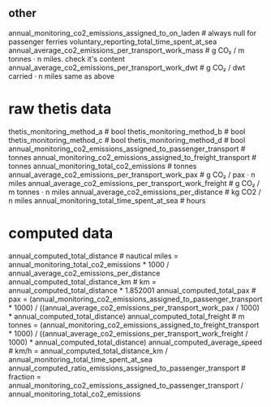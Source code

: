 
## other


annual_monitoring_co2_emissions_assigned_to_on_laden # always null for passenger ferries
voluntary_reporting_total_time_spent_at_sea
annual_average_co2_emissions_per_transport_work_mass #  g CO₂ / m tonnes · n miles. check it's content
annual_average_co2_emissions_per_transport_work_dwt #  g CO₂ / dwt carried · n miles same as above

# raw thetis data
thetis_monitoring_method_a # bool
thetis_monitoring_method_b # bool
thetis_monitoring_method_c # bool
thetis_monitoring_method_d # bool
annual_monitoring_co2_emissions_assigned_to_passenger_transport # tonnes
annual_monitoring_co2_emissions_assigned_to_freight_transport # tonnes
annual_monitoring_total_co2_emissions # tonnes
annual_average_co2_emissions_per_transport_work_pax # g CO₂ / pax · n miles
annual_average_co2_emissions_per_transport_work_freight # g CO₂ / m tonnes · n miles
annual_average_co2_emissions_per_distance # kg CO2 / n miles
annual_monitoring_total_time_spent_at_sea # hours

# computed data
annual_computed_total_distance # nautical miles = annual_monitoring_total_co2_emissions * 1000 / annual_average_co2_emissions_per_distance
annual_computed_total_distance_km # km = annual_computed_total_distance * 1.852001
annual_computed_total_pax # pax = (annual_monitoring_co2_emissions_assigned_to_passenger_transport * 1000) / ((annual_average_co2_emissions_per_transport_work_pax / 1000) * annual_computed_total_distance)
annual_computed_total_freight # m tonnes =  (annual_monitoring_co2_emissions_assigned_to_freight_transport * 1000) / ((annual_average_co2_emissions_per_transport_work_freight / 1000) * annual_computed_total_distance)
annual_computed_average_speed # km/h = annual_computed_total_distance_km / annual_monitoring_total_time_spent_at_sea
annual_computed_ratio_emissions_assigned_to_passenger_transport # fraction = annual_monitoring_co2_emissions_assigned_to_passenger_transport / annual_monitoring_total_co2_emissions
